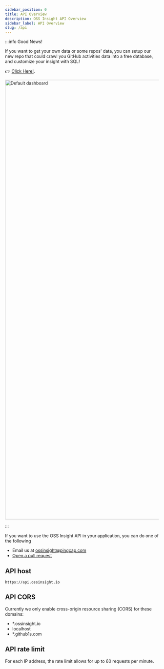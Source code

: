 ```yaml
---
sidebar_position: 0
title: API Overview
description: OSS Insight API Overview
sidebar_label: API Overview
slug: /api
---
```


:::info Good News!

If you want to get your own data or some repos' data, you can setup our new repo that could crawl you GitHub activities data into a free database, and customize your insight with SQL!

👉 [Click Here!](https://github.com/pingcap/ossinsight-lite).

<img width="1440" alt="Default dashboard" src="https://github.com/pingcap/ossinsight-lite/assets/55385323/0eb143bb-abfb-4d31-8bbc-36da87355f2d" />

:::

If you want to use the OSS Insight API in your application, you can do one of the following

* Email us at ossinsight@pingcap.com
* [Open a pull request](https://github.com/pingcap/ossinsight/edit/main/web/docs/api/overview.md)


## API host

`https://api.ossinsight.io`


## API CORS

Currently we only enable cross-origin resource sharing (CORS) for these domains:
* *.ossinsight.io
* localhost
* *.github1s.com


## API rate limit

For each IP address, the rate limit allows for up to 60 requests per minute.
